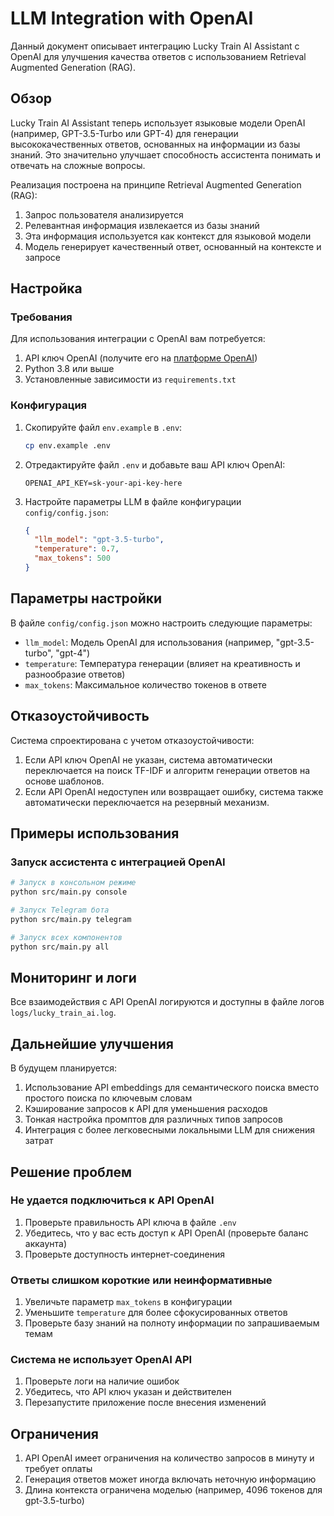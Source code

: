 # LLM Integration with OpenAI

Данный документ описывает интеграцию Lucky Train AI Assistant с OpenAI для улучшения качества ответов с использованием Retrieval Augmented Generation (RAG).

## Обзор

Lucky Train AI Assistant теперь использует языковые модели OpenAI (например, GPT-3.5-Turbo или GPT-4) для генерации высококачественных ответов, основанных на информации из базы знаний. Это значительно улучшает способность ассистента понимать и отвечать на сложные вопросы.

Реализация построена на принципе Retrieval Augmented Generation (RAG):
1. Запрос пользователя анализируется
2. Релевантная информация извлекается из базы знаний
3. Эта информация используется как контекст для языковой модели
4. Модель генерирует качественный ответ, основанный на контексте и запросе

## Настройка

### Требования

Для использования интеграции с OpenAI вам потребуется:
1. API ключ OpenAI (получите его на [платформе OpenAI](https://platform.openai.com/))
2. Python 3.8 или выше
3. Установленные зависимости из `requirements.txt`

### Конфигурация

1. Скопируйте файл `env.example` в `.env`:
   ```bash
   cp env.example .env
   ```

2. Отредактируйте файл `.env` и добавьте ваш API ключ OpenAI:
   ```
   OPENAI_API_KEY=sk-your-api-key-here
   ```

3. Настройте параметры LLM в файле конфигурации `config/config.json`:
   ```json
   {
     "llm_model": "gpt-3.5-turbo",
     "temperature": 0.7,
     "max_tokens": 500
   }
   ```

## Параметры настройки

В файле `config/config.json` можно настроить следующие параметры:

- `llm_model`: Модель OpenAI для использования (например, "gpt-3.5-turbo", "gpt-4")
- `temperature`: Температура генерации (влияет на креативность и разнообразие ответов)
- `max_tokens`: Максимальное количество токенов в ответе

## Отказоустойчивость

Система спроектирована с учетом отказоустойчивости:

1. Если API ключ OpenAI не указан, система автоматически переключается на поиск TF-IDF и алгоритм генерации ответов на основе шаблонов.
2. Если API OpenAI недоступен или возвращает ошибку, система также автоматически переключается на резервный механизм.

## Примеры использования

### Запуск ассистента с интеграцией OpenAI

```bash
# Запуск в консольном режиме
python src/main.py console

# Запуск Telegram бота
python src/main.py telegram

# Запуск всех компонентов
python src/main.py all
```

## Мониторинг и логи

Все взаимодействия с API OpenAI логируются и доступны в файле логов `logs/lucky_train_ai.log`.

## Дальнейшие улучшения

В будущем планируется:

1. Использование API embeddings для семантического поиска вместо простого поиска по ключевым словам
2. Кэширование запросов к API для уменьшения расходов
3. Тонкая настройка промптов для различных типов запросов
4. Интеграция с более легковесными локальными LLM для снижения затрат

## Решение проблем

### Не удается подключиться к API OpenAI

1. Проверьте правильность API ключа в файле `.env`
2. Убедитесь, что у вас есть доступ к API OpenAI (проверьте баланс аккаунта)
3. Проверьте доступность интернет-соединения

### Ответы слишком короткие или неинформативные

1. Увеличьте параметр `max_tokens` в конфигурации
2. Уменьшите `temperature` для более сфокусированных ответов
3. Проверьте базу знаний на полноту информации по запрашиваемым темам

### Система не использует OpenAI API

1. Проверьте логи на наличие ошибок
2. Убедитесь, что API ключ указан и действителен
3. Перезапустите приложение после внесения изменений

## Ограничения

1. API OpenAI имеет ограничения на количество запросов в минуту и требует оплаты
2. Генерация ответов может иногда включать неточную информацию
3. Длина контекста ограничена моделью (например, 4096 токенов для gpt-3.5-turbo) 